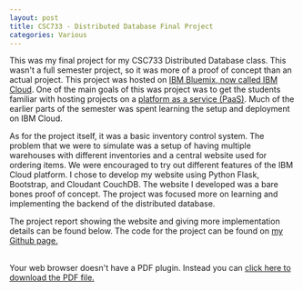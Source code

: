 ```yaml
---
layout: post
title: CSC733 - Distributed Database Final Project
categories: Various
---
```

This was my final project for my CSC733 Distributed Database class. This wasn't a full semester project, so it was more of a proof of concept than an actual project. This project was hosted on [IBM Bluemix, now called IBM Cloud](https://www.ibm.com/cloud/). One of the main goals of this was project was to get the students familiar with hosting projects on a [platform as a service (PaaS)](https://en.wikipedia.org/wiki/Platform_as_a_service). Much of the earlier parts of the semester was spent learning the setup and deployment on IBM Cloud.

As for the project itself, it was a basic inventory control system. The problem that we were to simulate was a setup of having multiple warehouses with different inventories and a central website used for ordering items. We were encouraged to try out different features of the IBM Cloud platform. I chose to develop my website using Python Flask, Bootstrap, and Cloudant CouchDB. The website I developed was a bare bones proof of concept. The project was focused more on learning and implementing the backend of the distributed database.

The project report showing the website and giving more implementation details can be found below. The code for the project can be found on [my Github page.](https://github.com/DL-Thompson/InventoryShop)

<br>
<object data="/papers/CSC733-Final-Project.pdf" type="application/pdf" width="100%" height="750">
  Your web browser doesn't have a PDF plugin. Instead you can <a href="/papers/CSC424-Final-Project.pdf">click here to download the PDF file.</a>
</object>